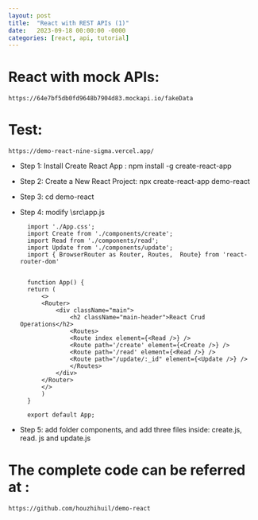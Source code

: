 ```yaml
---
layout: post
title:  "React with REST APIs (1)"
date:   2023-09-18 00:00:00 -0000
categories: [react, api, tutorial]
---
```

# React with mock APIs:

    https://64e7bf5db0fd9648b7904d83.mockapi.io/fakeData

# Test: 

    https://demo-react-nine-sigma.vercel.app/

* Step 1: Install Create React App : npm install -g create-react-app
* Step 2: Create a New React Project: npx create-react-app demo-react
* Step 3: cd demo-react
* Step 4: modify \src\app.js  

        import './App.css'; 
        import Create from './components/create';
        import Read from './components/read';
        import Update from './components/update'; 
        import { BrowserRouter as Router, Routes,  Route} from 'react-router-dom'
        

        function App() { 
        return ( 
            <>  
            <Router>
                <div className="main">
                    <h2 className="main-header">React Crud Operations</h2>
                    <Routes> 
                    <Route index element={<Read />} />
                    <Route path='/create' element={<Create />} />
                    <Route path='/read' element={<Read />} /> 
                    <Route path="/update/:_id" element={<Update />} /> 
                    </Routes>
                </div>
            </Router>
            </>
            ) 
        }   

        export default App;

* Step 5: add folder components, and add three files inside: create.js, read.
js and update.js  

# The complete code can be referred at : 

    https://github.com/houzhihuil/demo-react
